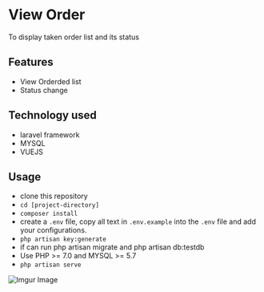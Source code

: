 
# View Order

To display taken order list and its status


## Features

- View Orderded list
- Status change

## Technology used
 - laravel framework
 - MYSQL
 - VUEJS


## Usage

- clone this repository
- `cd [project-directory]`
- `composer install`
- create a `.env` file, copy all text in `.env.example` into the `.env` file and add your configurations.
- `php artisan key:generate`
- if can run php artisan migrate and php artisan db:testdb
- Use PHP >= 7.0 and MYSQL >= 5.7
- `php artisan serve`

![Imgur Image](https://user-images.githubusercontent.com/71807593/94119750-f34c2c00-fe6c-11ea-86d2-2dd6cd1823ac.png)


